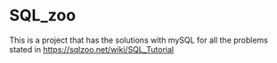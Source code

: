 # SQL_zoo
This is a project that has the solutions with mySQL for all the problems stated in https://sqlzoo.net/wiki/SQL_Tutorial
